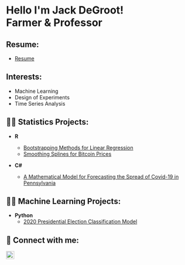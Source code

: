 <h1>Hello I'm Jack DeGroot! 
 <br/>Farmer & Professor</a></h1>

 <h2>Resume:</h2>
 
 - [Resume](https://github.com/JackDeGroot/Resume)

 <h2>Interests:</h2>

- Machine Learning
- Design of Experiments
- Time Series Analysis 

<h2>👨‍💻 Statistics Projects:</h2>

- <b>R</b>
  - [Bootstrapping Methods for Linear Regression](https://github.com/JackDeGroot/Bootstrapping-Methods-for-Linear-Regression-Simulations)
  - [Smoothing Splines for Bitcoin Prices](https://github.com/JackDeGroot/Smoothing-Splines-for-Bitcoin-Prices)
  
- <b>C#</b>
  - [A Mathematical Model for Forecasting the Spread of Covid-19 in Pennsylvania](https://github.com/JackDeGroot/A-Mathematical-Model-for-Forecasting-the-Spread-of-Covid-19-in-Pennsylvania)
  
<h2>👨‍💻 Machine Learning Projects:</h2>

- <b>Python</b>
  - [2020 Presidential Election Classification Model](https://github.com/JackDeGroot/Classification-Model-of-the-2020-Presidential-Election)
  
<h2> 🤳 Connect with me:</h2>

[<img align="left" alt="JoshMadakor | LinkedIn" width="22px" src="https://cdn.jsdelivr.net/npm/simple-icons@v3/icons/linkedin.svg" />][linkedin]


[linkedin]: https://www.linkedin.com/in/jack-degroot-11b0b5143/

<!--
